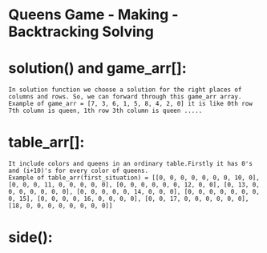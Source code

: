 # Queens Game - Making - Backtracking Solving

# solution() and game_arr[]:
    In solution function we choose a solution for the right places of columns and rows. So, we can forward through this game_arr array.
    Example of game_arr = [7, 3, 6, 1, 5, 8, 4, 2, 0] it is like 0th row 7th column is queen, 1th row 3th column is queen .....
    
# table_arr[]:
    It include colors and queens in an ordinary table.Firstly it has 0's and (i+10)'s for every color of queens.
    Example of table_arr(first_situation) = [[0, 0, 0, 0, 0, 0, 0, 10, 0], [0, 0, 0, 11, 0, 0, 0, 0, 0], [0, 0, 0, 0, 0, 0, 12, 0, 0], [0, 13, 0, 0, 0, 0, 0, 0, 0], [0, 0, 0, 0, 0, 14, 0, 0, 0], [0, 0, 0, 0, 0, 0, 0, 0, 15], [0, 0, 0, 0, 16, 0, 0, 0, 0], [0, 0, 17, 0, 0, 0, 0, 0, 0], [18, 0, 0, 0, 0, 0, 0, 0, 0]]

# side():
    
  

